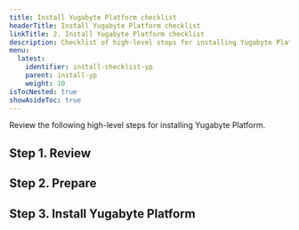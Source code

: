 ```yaml
---
title: Install Yugabyte Platform checklist
headerTitle: Install Yugabyte Platform checklist
linkTitle: 2. Install Yugabyte Platform checklist
description: Checklist of high-level stops for installing Yugabyte Platform.
menu:
  latest:
    identifier: install-checklist-yp
    parent: install-yp
    weight: 10
isTocNested: true
showAsideToc: true
---
```


Review the following high-level steps for installing Yugabyte Platform.

## Step 1. Review

## Step 2. Prepare

## Step 3. Install Yugabyte Platform